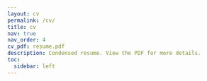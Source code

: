 ```yaml
---
layout: cv
permalink: /cv/
title: cv
nav: true
nav_order: 4
cv_pdf: resume.pdf
description: Condensed resume. View the PDF for more details. 
toc:
  sidebar: left
---
```

